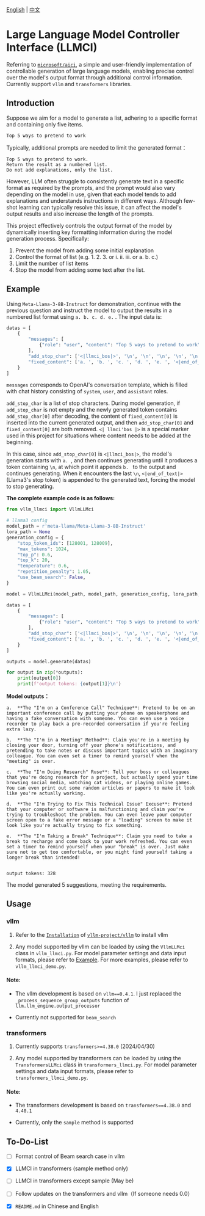 [English](README.md) | [中文](README_zh.md) 

# Large Language Model Controller Interface (LLMCI)

Referring to [`microsoft/aici`](https://github.com/microsoft/aici), a simple and user-friendly implementation of controllable generation of large language models, enabling precise control over the model's output format through additional control information. Currently support `vllm` and `transformers` libraries.

## Introduction

Suppose we aim for a model to generate a list, adhering to a specific format and containing only five items.

```
Top 5 ways to pretend to work
```

Typically, additional prompts are needed to limit the generated format：

```
Top 5 ways to pretend to work.
Return the result as a numbered list.
Do not add explanations, only the list.
```
However, LLM often struggle to consistently generate text in a specific format as required by the prompts, and the prompt would also vary depending on the model in use, given that each model tends to add explanations and understands instructions in different ways. Although few-shot learning can typically resolve this issue, it can affect the model's output results and also increase the length of the prompts.

This project effectively controls the output format of the model by dynamically inserting key formatting information during the model generation process. Specifically:

1. Prevent the model from adding some initial explanation
2. Control the format of list (e.g. 1. 2. 3. or i. ii. iii. or a. b. c.)
3. Limit the number of list items
4. Stop the model from adding some text after the list.

## Example

Using `Meta-Llama-3-8B-Instruct` for demonstration, continue with the previous question and instruct the model to output the results in a numbered list format using `a. b. c. d. e.` . The input data is:

```python
datas = [
    {
        "messages": [
            {"role": "user", "content": "Top 5 ways to pretend to work"}
        ],
        "add_stop_char": ['<|llmci_bos|>', '\n', '\n', '\n', '\n', '\n'],
        "fixed_content": ['a. ', 'b. ', 'c. ', 'd. ', 'e. ', '<|end_of_text|>']
    }
]
```

`messages` corresponds to OpenAI's conversation template, which is filled with chat history consisting of `system`, `user`, and `assistant` roles.

`add_stop_char` is a list of stop characters. During model generation, if `add_stop_char` is not empty and the newly generated token contains `add_stop_char[0]` after decoding, the content of `fixed_content[0]` is inserted into the current generated output, and then `add_stop_char[0]` and `fixed_content[0]` are both removed. `<| llmci'bos |>` is a special marker used in this project for situations where content needs to be added at the beginning.

In this case, since `add_stop_char[0]` is `<|llmci_bos|>`, the model's generation starts with `a. `, and then continues generating until it produces a token containing `\n`, at which point it appends `b. ` to the output and continues generating. When it encounters the last `\n`, `<|end_of_text|>` (Llama3's stop token) is appended to the generated text, forcing the model to stop generating.

**The complete example code is as follows:**

```python
from vllm_llmci import VllmLLMci

# llama3 config
model_path = r'meta-llama/Meta-Llama-3-8B-Instruct'
lora_path = None
generation_config = {
    "stop_token_ids": [128001, 128009],
    "max_tokens": 1024,
    "top_p": 0.6,
    "top_k": 20,
    "temperature": 0.6,
    "repetition_penalty": 1.05,
    "use_beam_search": False,
}

model = VllmLLMci(model_path, model_path, generation_config, lora_path, gpu_memory_utilization=0.80)

datas = [
    {
        "messages": [
            {"role": "user", "content": "Top 5 ways to pretend to work"}
        ],
        "add_stop_char": ['<|llmci_bos|>', '\n', '\n', '\n', '\n', '\n'],
        "fixed_content": ['a. ', 'b. ', 'c. ', 'd. ', 'e. ', '<|end_of_text|>']
    }
]

outputs = model.generate(datas)

for output in zip(*outputs):
    print(output[0])
    print(f'output tokens: {output[1]}\n')
```

**Model outputs：**

```
a.  **The "I'm on a Conference Call" Technique**: Pretend to be on an important conference call by putting your phone on speakerphone and having a fake conversation with someone. You can even use a voice recorder to play back a pre-recorded conversation if you're feeling extra lazy.

b.  **The "I'm in a Meeting" Method**: Claim you're in a meeting by closing your door, turning off your phone's notifications, and pretending to take notes or discuss important topics with an imaginary colleague. You can even set a timer to remind yourself when the "meeting" is over.

c.  **The "I'm Doing Research" Ruse**: Tell your boss or colleagues that you're doing research for a project, but actually spend your time browsing social media, watching cat videos, or playing online games. You can even print out some random articles or papers to make it look like you're actually working.

d.  **The "I'm Trying to Fix This Technical Issue" Excuse**: Pretend that your computer or software is malfunctioning and claim you're trying to troubleshoot the problem. You can even leave your computer screen open to a fake error message or a "loading" screen to make it look like you're actually trying to fix something.

e.  **The "I'm Taking a Break" Technique**: Claim you need to take a break to recharge and come back to your work refreshed. You can even set a timer to remind yourself when your "break" is over. Just make sure not to get too comfortable, or you might find yourself taking a longer break than intended!


output tokens: 328
```

The model generated 5 suggestions, meeting the requirements.

## Usage

### vllm

1. Refer to the [`Installation`](https://docs.vllm.ai/en/latest/getting_started/installation.html) of [`vllm-project/vllm`](https://github.com/vllm-project/vllm) to install vllm

2. Any model supported by vllm can be loaded by using the `VllmLLMci` class in `vllm_llmci.py`. For model parameter settings and data input formats, please refer to [Example](#example). For more examples, please refer to `vllm_llmci_demo.py`.

#### Note:

- The vllm development is based on `vllm==0.4.1`. I just replaced the `_process_sequence_group_outputs` function of `llm.llm_engine.output_processor`

- Currently not supported for `beam_search`

### transformers

1. Currently supports `transformers>=4.38.0` (2024/04/30)

2. Any model supported by transformers can be loaded by using the `TransformersLLMci` class in `transformers_llmci.py`. For model parameter settings and data input formats, please refer to `transformers_llmci_demo.py`.

#### Note:

- The transformers development is based on `transformers==4.38.0` and `4.40.1`

- Currently, only the `sample` method is supported

## To-Do-List

- [ ] Format control of Beam search case in vllm
- [x] LLMCI in transformers (sample method only)
- [ ] LLMCI in transformers except sample (May be)
- [ ] Follow updates on the transformers and vllm（If someone needs 0.0）
- [x] `README.md` in Chinese and English



